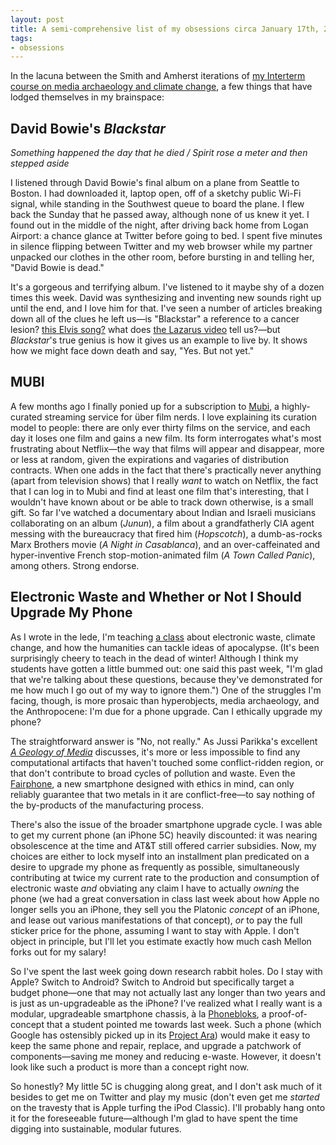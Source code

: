 ```yaml
---
layout: post
title: A semi-comprehensive list of my obsessions circa January 17th, 2016
tags: 
- obsessions
---
```


In the lacuna between the Smith and Amherst iterations of [my Interterm course on media archaeology and climate change](http://ecomedia.jeffreymoro.com), a few things that have lodged themselves in my brainspace: 

## David Bowie's *Blackstar*

*Something happened the day that he died /*
*Spirit rose a meter and then stepped aside*

I listened through David Bowie's final album on a plane from Seattle to Boston. I had downloaded it, laptop open, off of a sketchy public Wi-Fi signal, while standing in the Southwest queue to board the plane. I flew back the Sunday that he passed away, although none of us knew it yet. I found out in the middle of the night, after driving back home from Logan Airport: a chance glance at Twitter before going to bed. I spent five minutes in silence flipping between Twitter and my web browser while my partner unpacked our clothes in the other room, before bursting in and telling her, "David Bowie is dead."

It's a gorgeous and terrifying album. I've listened to it maybe shy of a dozen times this week. David was synthesizing and inventing new sounds right up until the end, and I love him for that. I've seen a number of articles breaking down all of the clues he left us—is "Blackstar" a reference to a cancer lesion? [this Elvis song?](https://www.youtube.com/watch?v=h0Jkv1cs6PE) what does [the Lazarus video](https://www.youtube.com/watch?v=y-JqH1M4Ya8) tell us?—but *Blackstar*'s true genius is how it gives us an example to live by. It shows how we might face down death and say, "Yes. But not yet."

## MUBI

A few months ago I finally ponied up for a subscription to [Mubi](http://mubi.com), a highly-curated streaming service for über film nerds. I love explaining its curation model to people: there are only ever thirty films on the service, and each day it loses one film and gains a new film. Its form interrogates what's most frustrating about Netflix—the way that films will appear and disappear, more or less at random, given the expirations and vagaries of distribution contracts. When one adds in the fact that there's practically never anything (apart from television shows) that I really *want* to watch on Netflix, the fact that I can log in to Mubi and find at least one film that's interesting, that I wouldn't have known about or be able to track down otherwise, is a small gift. So far I've watched a documentary about Indian and Israeli musicians collaborating on an album (*Junun*), a film about a grandfatherly CIA agent messing with the bureaucracy that fired him (*Hopscotch*), a dumb-as-rocks Marx Brothers movie (*A Night in Casablanca*), and an over-caffeinated and hyper-inventive French stop-motion-animated film (*A Town Called Panic*), among others. Strong endorse. 

## Electronic Waste and Whether or Not I Should Upgrade My Phone

As I wrote in the lede, I'm teaching [a class](http://ecomedia.jeffreymoro.com) about electronic waste, climate change, and how the humanities can tackle ideas of apocalypse. (It's been surprisingly cheery to teach in the dead of winter! Although I think my students have gotten a little bummed out: one said this past week, "I'm glad that we're talking about these questions, because they've demonstrated for me how much I go out of my way to ignore them.") One of the struggles I'm facing, though, is more prosaic than hyperobjects, media archaeology, and the Anthropocene: I'm due for a phone upgrade. Can I ethically upgrade my phone? 

The straightforward answer is "No, not really." As Jussi Parikka's excellent [*A Geology of Media*](https://www.upress.umn.edu/book-division/books/a-geology-of-media) discusses, it's more or less impossible to find any computational artifacts that haven't touched some conflict-ridden region, or that don't contribute to broad cycles of pollution and waste. Even the [Fairphone](https://www.fairphone.com), a new smartphone designed with ethics in mind, can only reliably guarantee that two metals in it are conflict-free—to say nothing of the by-products of the manufacturing process. 

There's also the issue of the broader smartphone upgrade cycle. I was able to get my current phone (an iPhone 5C) heavily discounted: it was nearing obsolescence at the time and AT&T still offered carrier subsidies. Now, my choices are either to lock myself into an installment plan predicated on a desire to upgrade my phone as frequently as possible, simultaneously contributing at twice my current rate to the production and consumption of electronic waste *and* obviating any claim I have to actually *owning* the phone (we had a great conversation in class last week about how Apple no longer sells you an iPhone, they sell you the Platonic *concept* of an iPhone, and lease out various manifestations of that concept), *or* to pay the full sticker price for the phone, assuming I want to stay with Apple. I don't object in principle, but I'll let you estimate exactly how much cash Mellon forks out for my salary!

So I've spent the last week going down research rabbit holes. Do I stay with Apple? Switch to Android? Switch to Android but specifically target a budget phone—one that may not actually last any longer than two years and is just as un-upgradeable as the iPhone? I've realized what I really want is a modular, upgradeable smartphone chassis, à la [Phonebloks](https://phonebloks.com), a proof-of-concept that a student pointed me towards last week. Such a phone (which Google has ostensibly picked up in its [Project Ara](http://projectara.com)) would make it easy to keep the same phone and repair, replace, and upgrade a patchwork of components—saving me money and reducing e-waste. However, it doesn't look like such a product is more than a concept right now.

So honestly? My little 5C is chugging along great, and I don't ask much of it besides to get me on Twitter and play my music (don't even get me *started* on the travesty that is Apple turfing the iPod Classic). I'll probably hang onto it for the foreseeable future—although I'm glad to have spent the time digging into sustainable, modular futures. 